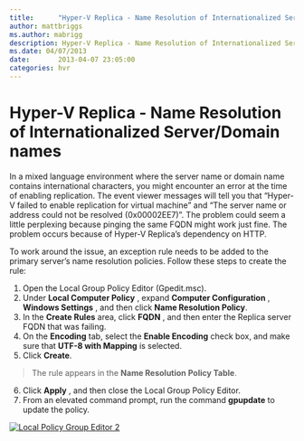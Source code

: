 ```yaml
---
title:      "Hyper-V Replica - Name Resolution of Internationalized Server/Domain names"
author: mattbriggs
ms.author: mabrigg
description: Hyper-V Replica - Name Resolution of Internationalized Server/Domain names
ms.date: 04/07/2013
date:       2013-04-07 23:05:00
categories: hvr
---
```

# Hyper-V Replica - Name Resolution of Internationalized Server/Domain names

In a mixed language environment where the server name or domain name contains international characters, you might encounter an error at the time of enabling replication. The event viewer messages will tell you that “Hyper-V failed to enable replication for virtual machine” and “The server name or address could not be resolved (0x00002EE7)”. The problem could seem a little perplexing because pinging the same FQDN might work just fine. The problem occurs because of Hyper-V Replica’s dependency on HTTP.

To work around the issue, an exception rule needs to be added to the primary server’s name resolution policies. Follow these steps to create the rule:

  1. Open the Local Group Policy Editor (Gpedit.msc).
  2. Under **Local Computer Policy** , expand **Computer Configuration** , **Windows Settings** , and then click **Name Resolution Policy**.
  3. In the **Create Rules** area, click **FQDN** , and then enter the Replica server FQDN that was failing.
  4. On the **Encoding** tab, select the **Enable Encoding** check box, and make sure that **UTF-8 with Mapping** is selected.
  5. Click **Create**. 

> The rule appears in the **Name Resolution Policy Table**.

  6. Click **Apply** , and then close the Local Group Policy Editor.
  7. From an elevated command prompt, run the command **gpupdate** to update the policy. 



[![Local Policy Group Editor 2](https://msdnshared.blob.core.windows.net/media/TNBlogsFS/prod.evol.blogs.technet.com/CommunityServer.Blogs.Components.WeblogFiles/00/00/00/50/45/metablogapi/0677.LocalPolicyGroupEditor2_thumb_32AE6ECF.png)](https://msdnshared.blob.core.windows.net/media/TNBlogsFS/prod.evol.blogs.technet.com/CommunityServer.Blogs.Components.WeblogFiles/00/00/00/50/45/metablogapi/5516.LocalPolicyGroupEditor2_6C9B210A.png)
